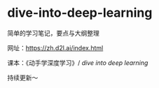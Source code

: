 # dive-into-deep-learning

简单的学习笔记，要点与大纲整理

网址：https://zh.d2l.ai/index.html

课本：《动手学深度学习》/ *dive into deep learning*

持续更新～
